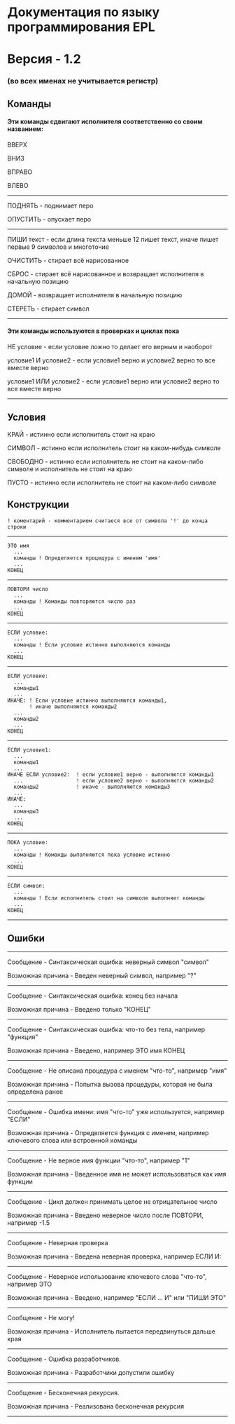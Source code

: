 # Документация по языку программирования EPL

# Версия - 1.2

### (во всех именах не учитывается регистр)

## Команды
#### Эти команды сдвигают исполнителя соответственно со своим названием:

ВВЕРХ

ВНИЗ

ВПРАВО

ВЛЕВО

----
ПОДНЯТЬ - поднимает перо

ОПУСТИТЬ - опускает перо

----
ПИШИ текст - если длина текста меньше 12 пишет текст, иначе пишет первые 9 символов и многоточие

ОЧИСТИТЬ - стирает всё нарисованное

СБРОС - стирает всё нарисованное и возвращает исполнителя в начальную позицию

ДОМОЙ - возвращает исполнителя в начальную позицию

СТЕРЕТЬ - стирает символ

----
#### Эти команды используются в проверках и циклах пока

НЕ условие - если условие ложно то делает его верным и наоборот

условие1 И условие2 - если условие1 верно и условие2 верно то все вместе верно

условие1 ИЛИ условие2 - если условие1 верно или условие2 верно то все вместе верно

----
## Условия
КРАЙ - истинно если исполнитель стоит на краю

СИМВОЛ - истинно если исполнитель стоит на каком-нибудь символе

СВОБОДНО - истинно если исполнитель не стоит на каком-либо символе
           и исполнитель не стоит на краю

ПУСТО - истинно если исполнитель не стоит на каком-либо символе


##  Конструкции
```
! коментарий - комментарием считаеся все от символа '!' до конца строки
```
----
```
ЭТО имя
  ...
  команды ! Определяется процедура с именем 'имя'
  ...
КОНЕЦ
```
----
```
ПОВТОРИ число
  ...
  команды ! Команды повторяются число раз
  ...
КОНЕЦ
```
----
```
ЕСЛИ условие:
  ...
  команды ! Если условие истинно выполняются команды
  ...
КОНЕЦ
```
----
```
ЕСЛИ условие:
  ...
  команды1
  ...
ИНАЧЕ: ! Если условие истинно выполняются команды1,
       ! иначе выполняются команды2
  ...
  команды2
  ...
КОНЕЦ
```
----
```
ЕСЛИ условие1:
  ...
  команды1
  ...
ИНАЧЕ ЕСЛИ условие2:  ! если условие1 верно - выполняются команды1
  ...                 ! если условие2 верно - выполняются команды2
  команды2            ! иначе - выполняются команды3
  ...
ИНАЧЕ:
  ...
  команды3
  ...
КОНЕЦ
```
----
```
ПОКА условие:
  ...
  команды ! Команды выполняются пока условие истинно
  ...
КОНЕЦ
```
----
```
ЕСЛИ символ:
  ...
  команды ! Если исполнитель стоит на символе выполняет команды
  ...
КОНЕЦ
```
----
## Ошибки

----
Сообщение - Синтаксическая ошибка: неверный символ "символ"

Возможная причина - Введен неверный символ, например "?"

----

Сообщение - Синтаксическая ошибка: конец без начала

Возможная причина - Введено только "КОНЕЦ"

----

Сообщение - Синтаксическая ошибка: что-то без тела, например "функция"

Возможная причина - Введено, например ЭТО имя КОНЕЦ

----

Сообщение - Не описана процедура с именем "что-то", например "имя"

Возможная причина - Попытка вызова процедуры, которая не была определена ранее

----

Сообщение - Ошибка имени: имя "что-то" уже используется, например "ЕСЛИ"

Возможная причина - Определяется функция с именем, например ключевого слова или встроенной команды

----

Сообщение - Не верное имя функции "что-то", например "1"

Возможная причина - Введенное имя не может использоваться как имя функции

----

Сообщение - Цикл должен принимать целое не отрицательное число

Возможная причина - Введено неверное число после ПОВТОРИ, например -1.5

----

Сообщение - Неверная проверка

Возможная причина - Введена неверная проверка, например ЕСЛИ И:

----

Сообщение - Неверное использование ключевого слова "что-то", например ЭТО

Возможная причина - Введено, например "ЕСЛИ ... И" или "ПИШИ ЭТО"

----

Сообщение - Не могу!

Возможная причина - Исполнитель пытается передвинуться дальше края

----

Сообщение - Ошибка разработчиков.

Возможная причина - Разработчики допустили ошибку

----

Сообщение - Бесконечная рекурсия.

Возможная причина - Реализована бесконечная рекурсия

----
